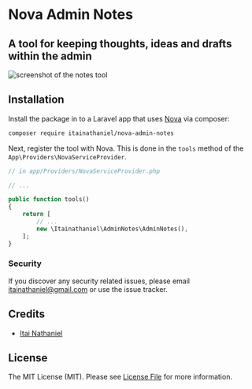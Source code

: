 # Nova Admin Notes

## A tool for keeping thoughts, ideas and drafts within the admin

![screenshot of the notes tool](https://itainathaniel.github.io/nova-admin-notes/screenshot.png)

## Installation

Install the package in to a Laravel app that uses [Nova](https://nova.laravel.com) via composer:

```bash
composer require itainathaniel/nova-admin-notes
```

Next, register the tool with Nova. This is done in the `tools` method of the `App\Providers\NovaServiceProvider`.

```php
// in app/Providers/NovaServiceProvider.php

// ...

public function tools()
{
    return [
        // ...
        new \Itainathaniel\AdminNotes\AdminNotes(),
    ];
}
```

### Security

If you discover any security related issues, please email itainathaniel@gmail.com or use the issue tracker.

## Credits

- [Itai Nathaniel](https://github.com/itainathaniel)

## License

The MIT License (MIT). Please see [License File](LICENSE.md) for more information.
